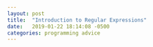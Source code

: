 ```yaml
---
layout: post
title:  "Introduction to Regular Expressions"
date:   2019-01-22 18:14:08 -0500
categories: programming advice
---
```

